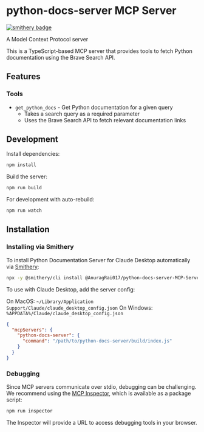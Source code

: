 # python-docs-server MCP Server
[![smithery badge](https://smithery.ai/badge/@AnuragRai017/python-docs-server-MCP-Server)](https://smithery.ai/server/@AnuragRai017/python-docs-server-MCP-Server)

A Model Context Protocol server

This is a TypeScript-based MCP server that provides tools to fetch Python documentation using the Brave Search API.

## Features

### Tools
- `get_python_docs` - Get Python documentation for a given query
  - Takes a search query as a required parameter
  - Uses the Brave Search API to fetch relevant documentation links

## Development

Install dependencies:
```bash
npm install
```

Build the server:
```bash
npm run build
```

For development with auto-rebuild:
```bash
npm run watch
```

## Installation

### Installing via Smithery

To install Python Documentation Server for Claude Desktop automatically via [Smithery](https://smithery.ai/server/@AnuragRai017/python-docs-server-MCP-Server):

```bash
npx -y @smithery/cli install @AnuragRai017/python-docs-server-MCP-Server --client claude
```

To use with Claude Desktop, add the server config:

On MacOS: `~/Library/Application Support/Claude/claude_desktop_config.json`
On Windows: `%APPDATA%/Claude/claude_desktop_config.json`

```json
{
  "mcpServers": {
    "python-docs-server": {
      "command": "/path/to/python-docs-server/build/index.js"
    }
  }
}
```

### Debugging

Since MCP servers communicate over stdio, debugging can be challenging. We recommend using the [MCP Inspector](https://github.com/modelcontextprotocol/inspector), which is available as a package script:

```bash
npm run inspector
```

The Inspector will provide a URL to access debugging tools in your browser.